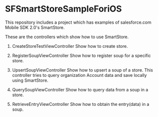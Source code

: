 SFSmartStoreSampleForiOS
========================

This repository includes a project which has examples of salesforce.com Mobile SDK 2.0's SmartStore.

These are the controllers which show how to use SmartStore.

1. CreateStoreTestViewController
Show how to create store.

2. RegisterSoupViewController
Show how to register soup for a specific store.

3. UpsertSoupViewController
Show how to upsert a soup of a store. This controller tries to query organization Account data and save locally using SmartStore. 

4. QuerySoupViewController
Show how to query data from a soup in a store.

5. RetrieveEntryViewController
Show how to obtain the entry(data) in a soup.
